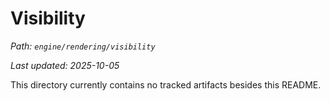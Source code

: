 # Visibility

_Path: `engine/rendering/visibility`_

_Last updated: 2025-10-05_


This directory currently contains no tracked artifacts besides this README.

